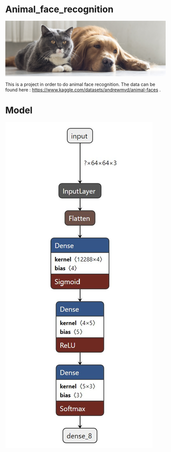 # Animal_face_recognition

![dogcat](./dog-and-cat-header.png)

This is a project in order to do animal face recognition. 
The data can be found here : https://www.kaggle.com/datasets/andrewmvd/animal-faces .

# Model

![model](./model.jpg)


